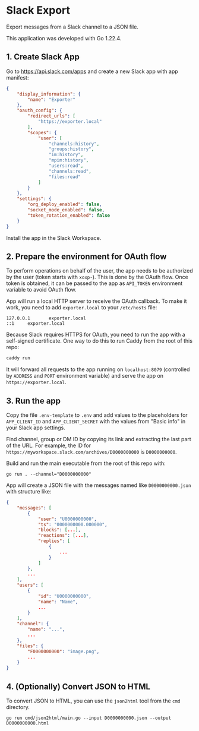 # Slack Export

Export messages from a Slack channel to a JSON file.

This application was developed with Go 1.22.4.

## 1. Create Slack App

Go to https://api.slack.com/apps and create a new Slack app with app manifest:

```json
{
    "display_information": {
        "name": "Exporter"
    },
    "oauth_config": {
        "redirect_urls": [
            "https://exporter.local"
        ],
        "scopes": {
            "user": [
                "channels:history",
                "groups:history",
                "im:history",
                "mpim:history",
                "users:read",
                "channels:read",
                "files:read"
            ]
        }
    },
    "settings": {
        "org_deploy_enabled": false,
        "socket_mode_enabled": false,
        "token_rotation_enabled": false
    }
}
```

Install the app in the Slack Workspace.

## 2. Prepare the environment for OAuth flow

To perform operations on behalf of the user, the app needs to be authorized by the user (token starts with `xoxp-`). This is done by the OAuth flow. Once token is obtained, it can be passed to the app as `API_TOKEN` environment variable to avoid OAuth flow.

App will run a local HTTP server to receive the OAuth callback. To make it work, you need to add `exporter.local` to your `/etc/hosts` file:

```
127.0.0.1       exporter.local
::1     exporter.local
```

Because Slack requires HTTPS for OAuth, you need to run the app with a self-signed certificate. One way to do this to run Caddy from the root of this repo:

```sh
caddy run
```

It will forward all requests to the app running on `localhost:8079` (controlled by `ADDRESS` and `PORT` environment variable) and serve the app on `https://exporter.local`.

## 3. Run the app

Copy the file `.env-template` to `.env` and add values to the placeholders for `APP_CLIENT_ID` and `APP_CLIENT_SECRET` with the values from "Basic info" in your Slack app settings.

Find channel, group or DM ID by copying its link and extracting the last part of the URL. For example, the ID for `https://myworkspace.slack.com/archives/D0000000000` is `D0000000000`.

Build and run the main executable from the root of this repo with: 

```shell
go run . --channel="D0000000000"
```

App will create a JSON file with the messages named like `D0000000000.json` with structure like:

```json
{
    "messages": [
        {
            "user": "U0000000000",
            "ts": "0000000000.000000",
            "blocks": [...],
            "reactions": [...],
            "replies": [
                {
                    ...
                }
            ]
        },
        ...
    ],
    "users": [
        {
            "id": "U0000000000",
            "name": "Name",
            ...
        }
    ],
    "channel": {
        "name": "...",
        ...
    },
    "files": {
        "F0000000000": "image.png",
        ...
    }
}
```

## 4. (Optionally) Convert JSON to HTML

To convert JSON to HTML, you can use the `json2html` tool from the `cmd` directory.

```shell
go run cmd/json2html/main.go --input D0000000000.json --output D0000000000.html
```
